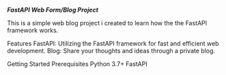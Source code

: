 ***FastAPI Web Form/Blog Project***

This is a simple web blog project i created to learn how the the FastAPI framework works.

Features
FastAPI: Utilizing the FastAPI framework for fast and efficient web development.
Blog: Share your thoughts and ideas through a private blog.

Getting Started
Prerequisites
Python 3.7+
FastAPI
